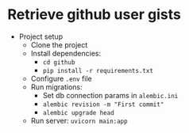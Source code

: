 # Retrieve github user gists

- Project setup
  - Clone the project
  - Install dependencies:
    - `cd github` 
    - `pip install -r requirements.txt`
  - Configure `.env` file
  - Run migrations:
    - Set db connection params in `alembic.ini` 
    - `alembic revision -m "First commit"`
    - `alembic upgrade head`
  - Run server: `uvicorn main:app`

